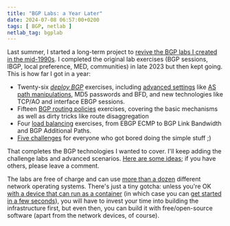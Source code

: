```yaml
---
title: "BGP Labs: a Year Later"
date: 2024-07-08 06:57:00+0200
tags: [ BGP, netlab ]
netlab_tag: bgplab
---
```

Last summer, I started a long-term project to [revive the BGP labs I created in the mid-1990s](https://bgplabs.net/99-about/).  I completed the original lab exercises (BGP sessions, IBGP, local preference, MED, communities) in late 2023 but then kept going. This is how far I got in a year:

* Twenty-six *[deploy BGP](https://bgplabs.net/basic/)* exercises, including [advanced settings](https://bgplabs.net/basic/#advanced) like [AS path manipulations](https://bgplabs.net/basic/#aspath), MD5 passwords and BFD, and new technologies like TCP/AO and interface EBGP sessions.
* Fifteen [BGP routing policies](https://bgplabs.net/policy/) exercises, covering the basic mechanisms as well as dirty tricks like route disaggregation
* Four [load balancing](https://bgplabs.net/basic/#lb) exercises, from EBGP ECMP to BGP Link Bandwidth and BGP Additional Paths.
* [Five challenges](https://bgplabs.net/#challenge-labs) for everyone who got bored doing the simple stuff ;)

That completes the BGP technologies I wanted to cover. I'll keep adding the challenge labs and advanced scenarios. [Here are some ideas](https://bgplabs.net/3-upcoming/); if you have others, please leave a comment.
<!--more-->
The labs are free of charge and can use [more than a dozen](https://netlab.tools/platforms/#platform-routing-support) different network operating systems. There's just a tiny gotcha: unless you're OK [with a device that can run as a container](https://blog.ipspace.net/2023/06/learn-routing-protocols-frr/) (in which case you can [get started in a few seconds](https://blog.ipspace.net/2024/06/bgp-labs-github-codespaces/)), you will have to invest your time into building the infrastructure first, but even then, you can build it with free/open-source software (apart from the network devices, of course).

